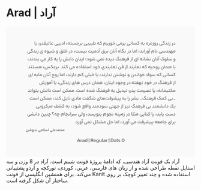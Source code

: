 # Arad | آراد
![Arad](documentation/Arad.png)
آراد یک فونت آزاد هندسی، که ادامۀ پروژۀ فونت شبنم است. آراد در 8 وزن و سه استایل نقطه طراحی شده و از زبان های فارسی، عربی، کوردی، تورکجه و اردو پشتیبانی می‌کند. برای همنشین انگلیسی از فونت Kanit استفاده شده و چند تغییر کوچک بر روی ساختار آن شکل گرفته است.